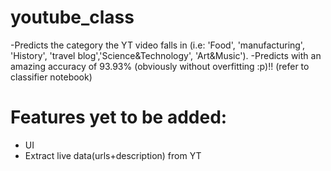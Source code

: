 # youtube_class
-Predicts the category the YT video falls in (i.e: 'Food', 'manufacturing', 'History', 'travel blog','Science&Technology', 'Art&Music').
-Predicts with an amazing accuracy of 93.93% (obviously without overfitting :p)!! (refer to classifier notebook)

# Features yet to be added:
- UI
- Extract live data(urls+description) from YT
